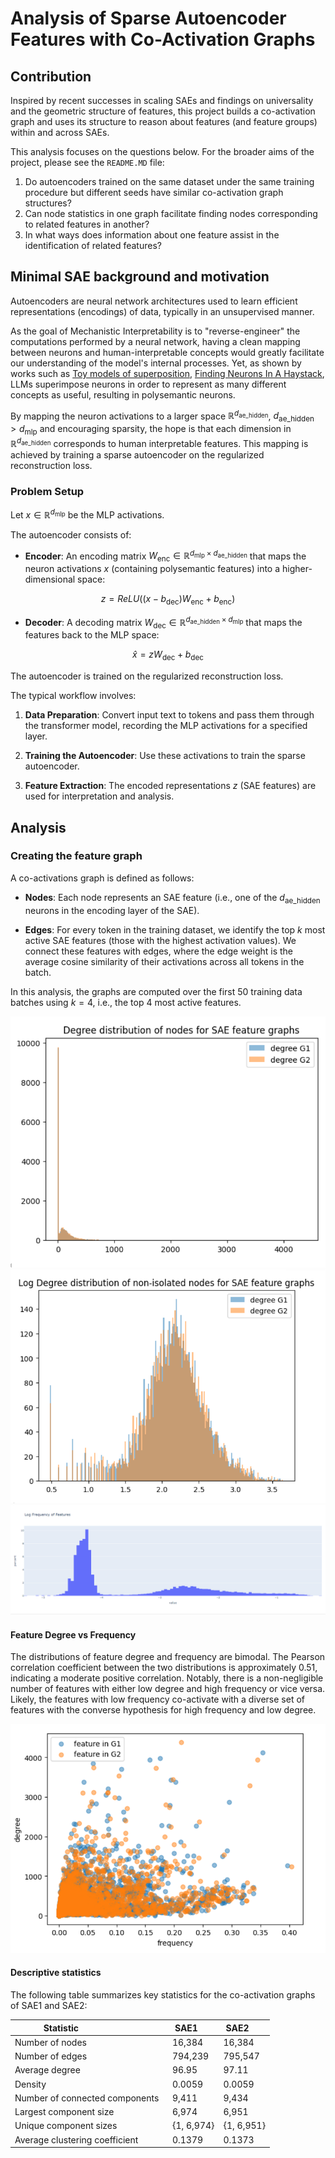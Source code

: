 # Analysis of Sparse Autoencoder Features with Co-Activation Graphs
## Contribution

Inspired by recent successes in scaling SAEs and findings on universality and the geometric structure of features, this project builds a co-activation graph and uses its structure to reason about features (and feature groups) within and across SAEs.

This analysis focuses on the questions below. For the broader aims of the project, please see the `README.MD` file:

1. Do autoencoders trained on the same dataset under the same training procedure but different seeds have similar co-activation graph structures?
2. Can node statistics in one graph facilitate finding nodes corresponding to related features in another?
3. In what ways does information about one feature assist in the identification of related features?

## Minimal SAE background and motivation 

Autoencoders are neural network architectures used to learn efficient representations (encodings) of data, typically in an unsupervised manner.

As the goal of Mechanistic Interpretability is to "reverse-engineer" the computations performed by a neural network, having a clean mapping between neurons and human-interpretable concepts would greatly facilitate our understanding of the model's internal processes.
Yet, as shown by works such as [Toy models of superposition](https://transformer-circuits.pub/2022/toy_model/index.html), [Finding Neurons In A Haystack](https://arxiv.org/pdf/2305.01610), LLMs superimpose neurons in order to represent as many different concepts as useful, resulting in polysemantic neurons.

By mapping the neuron activations to a larger space $\mathbb{R}^{d_{\text{ae\_hidden}}}$, $d_{\text{ae\_hidden}} > d_{\text{mlp}}$ and encouraging sparsity, the hope is that each dimension in $\mathbb{R}^{d_{\text{ae\_hidden}}}$ corresponds to human interpretable features. This mapping is achieved by training a sparse autoencoder on the regularized reconstruction loss.

### Problem Setup
Let $x \in \mathbb{R}^{d_{\text{mlp}}}$ be the MLP activations. 

The autoencoder consists of:

- **Encoder**: An encoding matrix $W_{\text{enc}} \in \mathbb{R}^{d_{\text{mlp}} \times d_{\text{ae\_hidden}}}$ that maps the neuron activations $x$ (containing polysemantic features) into a higher-dimensional space:

 $$ z = ReLU((x-b_{\text{dec}}) W_{\text{enc}} + b_{\text{enc}}) $$

- **Decoder**: A decoding matrix $W_{\text{dec}} \in \mathbb{R}^{d_{\text{ae\_hidden}} \times d_{\text{mlp}}}$ that maps the features back to the MLP space:

 $$ \hat{x} = z W_{\text{dec}} + b_{\text{dec}} $$

The autoencoder is trained on the regularized reconstruction loss.

The typical workflow involves:

1. **Data Preparation**: Convert input text to tokens and pass them through the transformer model, recording the MLP activations for a specified layer.

2. **Training the Autoencoder**: Use these activations to train the sparse autoencoder.

3. **Feature Extraction**: The encoded representations $z$ (SAE features) are used for interpretation and analysis.


## Analysis

### Creating the feature graph
A co-activations graph is defined as follows:

- **Nodes**: Each node represents an SAE feature (i.e., one of the $d_{\text{ae\_hidden}}$ neurons in the encoding layer of the SAE).

- **Edges**: For every token in the training dataset, we identify the top $k$ most active SAE features (those with the highest activation values). We connect these features with edges, where the edge weight is the average cosine similarity of their activations across all tokens in the batch.

In this analysis, the graphs are computed over the first 50 training data batches using $k=4$, i.e., the top 4 most active features.

![alt text](degree_dist.png)
![alt text](log_deg_dist.png)
![alt text](freq_dist.png)

#### Feature Degree vs Frequency

The distributions of feature degree and frequency are bimodal. The Pearson correlation coefficient between the two distributions is approximately 0.51, indicating a moderate positive correlation. Notably, there is a non-negligible number of features with either low degree and high frequency or vice versa. Likely, the features with low frequency co-activate with a diverse set of features with the converse hypothesis for high frequency and low degree.

![alt text](feat_deg_vs_frq.png)

#### Descriptive statistics

The following table summarizes key statistics for the co-activation graphs of SAE1 and SAE2:

| Statistic                        | SAE1      | SAE2      |
|----------------------------------|-----------|-----------|
| Number of nodes                  | 16,384    | 16,384    |
| Number of edges                  | 794,239   | 795,547   |
| Average degree                   | 96.95     | 97.11     |
| Density                          | 0.0059    | 0.0059    |
| Number of connected components   | 9,411     | 9,434     |
| Largest component size           | 6,974     | 6,951     |
| Unique component sizes           | {1, 6,974}| {1, 6,951}|
| Average clustering coefficient   | 0.1379    | 0.1373    |
